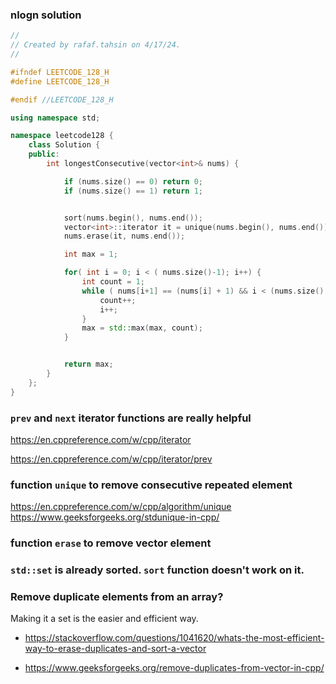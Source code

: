 ### nlogn solution

```c++
//
// Created by rafaf.tahsin on 4/17/24.
//

#ifndef LEETCODE_128_H
#define LEETCODE_128_H

#endif //LEETCODE_128_H

using namespace std;

namespace leetcode128 {
    class Solution {
    public:
        int longestConsecutive(vector<int>& nums) {

            if (nums.size() == 0) return 0;
            if (nums.size() == 1) return 1;


            sort(nums.begin(), nums.end());
            vector<int>::iterator it = unique(nums.begin(), nums.end());
            nums.erase(it, nums.end());

            int max = 1;

            for( int i = 0; i < ( nums.size()-1); i++) {
                int count = 1;
                while ( nums[i+1] == (nums[i] + 1) && i < (nums.size() - 1)) {
                    count++;
                    i++;
                }
                max = std::max(max, count);
            }


            return max;
        }
    };
}
```

### `prev` and `next` iterator functions are really helpful

https://en.cppreference.com/w/cpp/iterator

https://en.cppreference.com/w/cpp/iterator/prev

### function `unique` to remove consecutive repeated element

https://en.cppreference.com/w/cpp/algorithm/unique
https://www.geeksforgeeks.org/stdunique-in-cpp/

### function `erase` to remove vector element

### `std::set` is already sorted. `sort` function doesn't work on it.

### Remove duplicate elements from an array? 

Making it a set is the easier and efficient way. 

- https://stackoverflow.com/questions/1041620/whats-the-most-efficient-way-to-erase-duplicates-and-sort-a-vector

- https://www.geeksforgeeks.org/remove-duplicates-from-vector-in-cpp/
